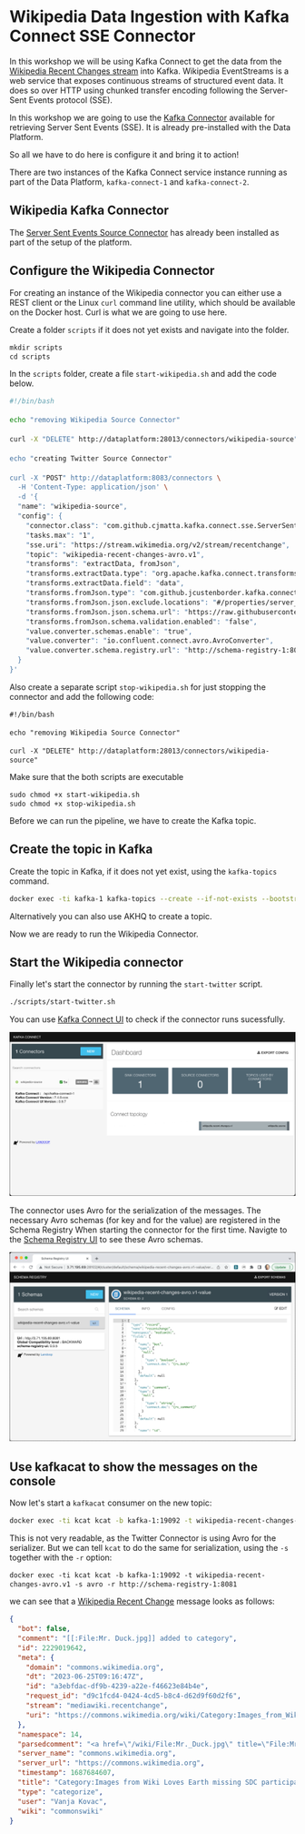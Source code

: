 # Wikipedia Data Ingestion with Kafka Connect SSE Connector

In this workshop we will be using Kafka Connect to get the data from the [Wikipedia Recent Changes stream](https://wikitech.wikimedia.org/wiki/Event_Platform/EventStreams) into Kafka. Wikipedia EventStreams is a web service that exposes continuous streams of structured event data. It does so over HTTP using chunked transfer encoding following the Server-Sent Events protocol (SSE). 

In this workshop we are going to use the [Kafka Connector](https://www.confluent.io/hub/cjmatta/kafka-connect-sse) available for retrieving Server Sent Events (SSE). It is already pre-installed with the Data Platform. 

So all we have to do here is configure it and bring it to action!

There are two instances of the Kafka Connect service instance running as part of the Data Platform, `kafka-connect-1` and `kafka-connect-2`. 

## Wikipedia Kafka Connector 

The [Server Sent Events Source Connector](com.github.cjmatta.kafka.connect.sse.ServerSentEventsSourceConnector) has already been installed as part of the setup of the platform. 

## Configure the Wikipedia Connector

For creating an instance of the Wikipedia connector you can either use a REST client or the Linux `curl` command line utility, which should be available on the Docker host. Curl is what we are going to use here. 

Create a folder `scripts` if it does not yet exists and navigate into the folder. 

```
mkdir scripts
cd scripts
```

In the `scripts` folder, create a file `start-wikipedia.sh` and add the code below.  

```bash
#!/bin/bash

echo "removing Wikipedia Source Connector"

curl -X "DELETE" http://dataplatform:28013/connectors/wikipedia-source"

echo "creating Twitter Source Connector"

curl -X "POST" http://dataplatform:8083/connectors \
  -H 'Content-Type: application/json' \
  -d '{
  "name": "wikipedia-source",
  "config": {
    "connector.class": "com.github.cjmatta.kafka.connect.sse.ServerSentEventsSourceConnector",
    "tasks.max": "1",
    "sse.uri": "https://stream.wikimedia.org/v2/stream/recentchange",
    "topic": "wikipedia-recent-changes-avro.v1",
    "transforms": "extractData, fromJson",
    "transforms.extractData.type": "org.apache.kafka.connect.transforms.ExtractField$Value", 
    "transforms.extractData.field": "data",
    "transforms.fromJson.type": "com.github.jcustenborder.kafka.connect.json.FromJson$Value",
    "transforms.fromJson.json.exclude.locations": "#/properties/server_script_path,#/properties/log_params,#/properties/log_action,#/properties/log_action_comment,#/properties/log_id,#/properties/log_type,#/properties/$schema,#/$schema",
    "transforms.fromJson.json.schema.url": "https://raw.githubusercontent.com/wikimedia/mediawiki-event-schemas/master/jsonschema/mediawiki/recentchange/1.0.0.json",
    "transforms.fromJson.schema.validation.enabled": "false",
    "value.converter.schemas.enable": "true",
    "value.converter": "io.confluent.connect.avro.AvroConverter",
    "value.converter.schema.registry.url": "http://schema-registry-1:8081"
  }
}' 
```

Also create a separate script `stop-wikipedia.sh` for just stopping the connector and add the following code:

```
#!/bin/bash

echo "removing Wikipedia Source Connector"

curl -X "DELETE" http://dataplatform:28013/connectors/wikipedia-source"
```

Make sure that the both scripts are executable

```
sudo chmod +x start-wikipedia.sh
sudo chmod +x stop-wikipedia.sh
```

Before we can run the pipeline, we have to create the Kafka topic.

## Create the topic in Kafka

Create the topic in Kafka, if it does not yet exist, using the `kafka-topics` command. 

```bash
docker exec -ti kafka-1 kafka-topics --create --if-not-exists --bootstrap-server kafka-1:19092 --topic wikipedia-recent-changes-avro.v1 --partitions 8 --replication-factor 3
```

Alternatively you can also use AKHQ to create a topic. 

Now we are ready to run the Wikipedia Connector. 

## Start the Wikipedia connector

Finally let's start the connector by running the `start-twitter` script.

```bash
./scripts/start-twitter.sh
```

You can use [Kafka Connect UI](http://dataplatform:28038/) to check if the connector runs sucessfully.

![Alt Image Text](./images/kafka-connect-ui.png "Kafka Connect UI") 

The connector uses Avro for the serialization of the messages. The necessary Avro schemas (for key and for the value) are registered in the Schema Registry When starting the connector for the first time. Navigte to the [Schema Registry UI](http://dataplatform:28102) to see these Avro schemas. 

![Alt Image Text](./images/schema-registry-ui.png "Schema Registry UI") 

## Use kafkacat to show the messages on the console

Now let's start a `kafkacat` consumer on the new topic:

```bash
docker exec -ti kcat kcat -b kafka-1:19092 -t wikipedia-recent-changes-avro.v1
```

This is not very readable, as the Twitter Connector is using Avro for the serializer. But we can tell `kcat` to do the same for serialization, using the `-s` together with the `-r` option:

```
docker exec -ti kcat kcat -b kafka-1:19092 -t wikipedia-recent-changes-avro.v1 -s avro -r http://schema-registry-1:8081
```

we can see that a [Wikipedia Recent Change](https://stream.wikimedia.org/?doc#/) message looks as follows:

```json
{
  "bot": false,
  "comment": "[[:File:Mr. Duck.jpg]] added to category",
  "id": 2229019642,
  "meta": {
    "domain": "commons.wikimedia.org",
    "dt": "2023-06-25T09:16:47Z",
    "id": "a3ebfdac-df9b-4239-a22e-f46623e84b4e",
    "request_id": "d9c1fcd4-0424-4cd5-b8c4-d62d9f60d2f6",
    "stream": "mediawiki.recentchange",
    "uri": "https://commons.wikimedia.org/wiki/Category:Images_from_Wiki_Loves_Earth_missing_SDC_participant_in"
  },
  "namespace": 14,
  "parsedcomment": "<a href=\"/wiki/File:Mr._Duck.jpg\" title=\"File:Mr. Duck.jpg\">File:Mr. Duck.jpg</a> added to category",
  "server_name": "commons.wikimedia.org",
  "server_url": "https://commons.wikimedia.org",
  "timestamp": 1687684607,
  "title": "Category:Images from Wiki Loves Earth missing SDC participant in",
  "type": "categorize",
  "user": "Vanja Kovac",
  "wiki": "commonswiki"
}
```
